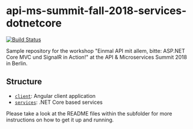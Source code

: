 # api-ms-summit-fall-2018-services-dotnetcore

[![Build Status](https://travis-ci.org/thinktecture/api-ms-summit-fall-2018-services-dotnetcore.svg?branch=master)](https://travis-ci.org/thinktecture/api-ms-summit-fall-2018-services-dotnetcore)

Sample repository for the workshop "Einmal API mit allem, bitte: ASP.NET Core MVC und SignalR in Action!" at the API & Microservices Summit 2018 in Berlin.

## Structure

* [`client`](client): Angular client application
* [`services`](services): .NET Core based services

Please take a look at the README files within the subfolder for more instructions on how to get it up and running.
